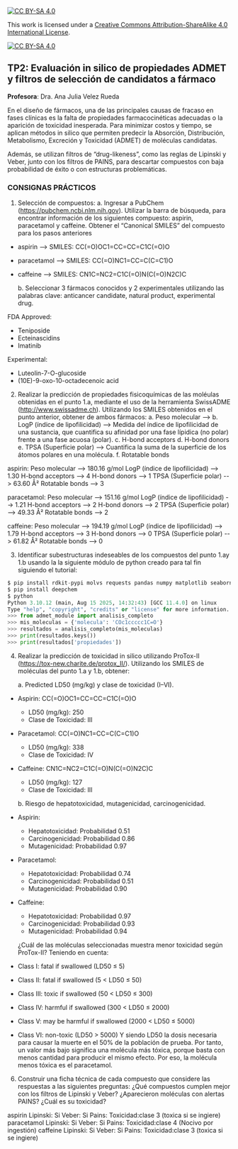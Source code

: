 
[![CC BY-SA 4.0][cc-by-sa-shield]][cc-by-sa]

This work is licensed under a
[Creative Commons Attribution-ShareAlike 4.0 International License][cc-by-sa].

[![CC BY-SA 4.0][cc-by-sa-image]][cc-by-sa]

[cc-by-sa]: http://creativecommons.org/licenses/by-sa/4.0/
[cc-by-sa-image]: https://licensebuttons.net/l/by-sa/4.0/88x31.png
[cc-by-sa-shield]: https://img.shields.io/badge/License-CC%20BY--SA%204.0-lightgrey.svg

## TP2: Evaluación in silico de propiedades ADMET y filtros de selección de candidatos a fármaco

**Profesora**: Dra. Ana Julia Velez Rueda

En el diseño de fármacos, una de las principales causas de fracaso en fases clínicas es la falta de propiedades farmacocinéticas adecuadas o la aparición de toxicidad inesperada. Para minimizar costos y tiempo, se aplican métodos in silico que permiten predecir la Absorción, Distribución, Metabolismo, Excreción y Toxicidad (ADMET) de moléculas candidatas.

Además, se utilizan filtros de “drug-likeness”, como las reglas de Lipinski y Veber, junto con los filtros de PAINS, para descartar compuestos con baja probabilidad de éxito o con estructuras problemáticas.

### CONSIGNAS PRÁCTICOS
1. Selección de compuestos:
    a. Ingresar a PubChem (https://pubchem.ncbi.nlm.nih.gov). 
    Utilizar la barra de búsqueda, para encontrar información de los siguientes compuesto: aspirin, paracetamol y caffeine. Obtener el “Canonical SMILES” del compuesto para los pasos anteriores

* aspirin --> SMILES: CC(=O)OC1=CC=CC=C1C(=O)O
* paracetamol --> SMILES: CC(=O)NC1=CC=C(C=C1)O
* caffeine --> SMILES: CN1C=NC2=C1C(=O)N(C(=O)N2C)C  

    b. Seleccionar 3 fármacos conocidos y 2 experimentales utilizando las palabras clave: anticancer candidate, natural product, experimental drug.

FDA Approved:
* Teniposide
* Ecteinascidins  
* Imatinib

Experimental:
* Luteolin-7-O-glucoside
* (10E)-9-oxo-10-octadecenoic acid



2. Realizar la predicción de propiedades fisicoquímicas de las moléulas obtenidas en el punto 1.a, mediante el uso de la herramienta SwissADME (http://www.swissadme.ch). Utilizando los SMILES obtenidos en el punto anterior, obtener de ambos fármacos:
    a. Peso molecular --> 
    b. LogP (índice de lipofilicidad) --> Medida del índice de lipofilicidad de una sustancia, que cuantifica su afinidad por una fase lípidica (no polar) frente a una fase acuosa (polar).
    c. H-bond acceptors
    d. H-bond donors
    e. TPSA (Superficie polar) --> Cuantifica la suma de la superficie de los átomos polares en una molécula.
    f. Rotatable bonds

aspirin:
    Peso molecular --> 180.16 g/mol
    LogP (índice de lipofilicidad) --> 1.30
    H-bond acceptors --> 4
    H-bond donors --> 1
    TPSA (Superficie polar) --> 63.60 Å²
    Rotatable bonds --> 3

paracetamol:
    Peso molecular --> 151.16 g/mol
    LogP (índice de lipofilicidad) --> 1.21
    H-bond acceptors --> 2
    H-bond donors --> 2
    TPSA (Superficie polar) --> 49.33 Å²
    Rotatable bonds --> 2

caffeine:
    Peso molecular --> 194.19 g/mol
    LogP (índice de lipofilicidad) --> 1.79
    H-bond acceptors --> 3
    H-bond donors --> 0
    TPSA (Superficie polar) --> 61.82 Å²
    Rotatable bonds --> 0

3. Identificar subestructuras indeseables de los compuestos del punto 1.ay 1.b usando la la siguiente módulo de python creado para tal fin siguiendo el tutorial:

```python
$ pip install rdkit-pypi molvs requests pandas numpy matplotlib seaborn
$ pip install deepchem 
$ python
Python 3.10.12 (main, Aug 15 2025, 14:32:43) [GCC 11.4.0] on linux
Type "help", "copyright", "credits" or "license" for more information.
>>> from admet_module import analisis_completo
>>> mis_moleculas = {'molecula': 'COc1ccccc1C=O'}
>>> resultados = analisis_completo(mis_moleculas)
>>> print(resultados.keys())
>>> print(resultados['propiedades'])
```

4. Realizar la predicción de toxicidad in silico utilizando ProTox-II (https://tox-new.charite.de/protox_II/). Utilizando los SMILES de moléculas del punto 1.a y 1.b, obtener: 

    a. Predicted LD50 (mg/kg) y clase de toxicidad (I–VI).
* Aspirin: CC(=O)OC1=CC=CC=C1C(=O)O
    * LD50 (mg/kg): 250
    * Clase de Toxicidad: III
* Paracetamol: CC(=O)NC1=CC=C(C=C1)O
    * LD50 (mg/kg): 338
    * Clase de Toxicidad: IV
* Caffeine: CN1C=NC2=C1C(=O)N(C(=O)N2C)C
    * LD50 (mg/kg): 127
    * Clase de Toxicidad: III
   
    b. Riesgo de hepatotoxicidad, mutagenicidad, carcinogenicidad.
* Aspirin:
    * Hepatotoxicidad: Probabilidad 0.51
    * Carcinogenicidad: Probabilidad 0.86
    * Mutagenicidad: Probabilidad 0.97
* Paracetamol:
    * Hepatotoxicidad: Probabilidad 0.74
    * Carcinogenicidad: Probabilidad 0.51
    * Mutagenicidad: Probabilidad 0.90
* Caffeine:
    * Hepatotoxicidad: Probabilidad 0.97
    * Carcinogenicidad: Probabilidad 0.93
    * Mutagenicidad: Probabilidad 0.94
   
    ¿Cuál de las moléculas seleccionadas muestra menor toxicidad según ProTox-II?
Teniendo en cuenta:
* Class I: fatal if swallowed (LD50 ≤ 5)
* Class II: fatal if swallowed (5 < LD50 ≤ 50)
* Class III: toxic if swallowed (50 < LD50 ≤ 300)
* Class IV: harmful if swallowed (300 < LD50 ≤ 2000)
* Class V: may be harmful if swallowed (2000 < LD50 ≤ 5000)
* Class VI: non-toxic (LD50 > 5000)
Y siendo LD50 la dosis necesaria para causar la muerte en el 50% de la población de prueba. Por tanto, un valor más bajo significa una molécula más tóxica, porque basta con menos cantidad para producir el mismo efecto. Por eso, la molécula menos tóxica es el paracetamol. 



6. Construir una ficha técnica de cada compuesto que considere las respuestas a las siguientes preguntas: ¿Qué compuestos cumplen mejor con los filtros de Lipinski y Veber? ¿Aparecieron moléculas con alertas PAINS? ¿Cuál es su toxicidad?

aspirin
    Lipinski: Si
    Veber: Si
    Pains:
    Toxicidad:clase 3 (toxica si se ingiere)
paracetamol
    Lipinski: Si
    Veber: Si
    Pains:
    Toxicidad:clase 4 (Nocivo por ingestión)
caffeine
    Lipinski: Si
    Veber: Si
    Pains:
    Toxicidad:clase 3 (toxica si se ingiere)
